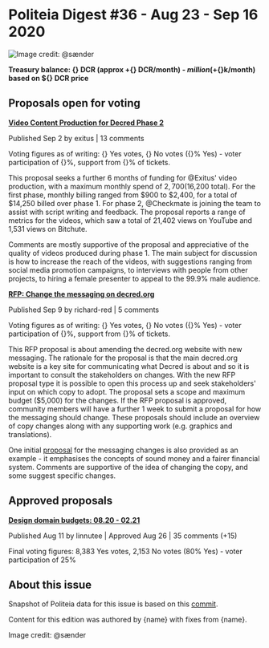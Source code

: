 # Politeia Digest #36 - Aug 23 - Sep 16 2020

![Image credit: @sænder](img/{path})

**Treasury balance: {} DCR (approx +{} DCR/month) - ${} million (+${}k/month) based on ${} DCR price**

## Proposals open for voting

**[Video Content Production for Decred Phase 2](https://proposals.decred.org/proposals/1e55a41)**

Published Sep 2 by exitus | 13 comments

Voting figures as of writing: {} Yes votes, {} No votes ({}% Yes) - voter participation of {}%, support from {}% of tickets.

This proposal seeks a further 6 months of funding for @Exitus' video production, with a maximum monthly spend of $2,700 ($16,200 total). For the first phase, monthly billing ranged from $900 to $2,400, for a total of $14,250 billed over phase 1. For phase 2, @Checkmate is joining the team to assist with script writing and feedback. The proposal reports a range of metrics for the videos, which saw a total of 21,402 views on YouTube and 1,531 views on Bitchute.

Comments are mostly supportive of the proposal and appreciative of the quality of videos produced during phase 1. The main subject for discussion is how to increase the reach of the videos, with suggestions ranging from social media promotion campaigns, to interviews with people from other projects, to hiring a female presenter to appeal to the 99.9% male audience.

**[RFP: Change the messaging on decred.org](https://proposals.decred.org/proposals/91becea)**

Published Sep 9 by richard-red | 5 comments

Voting figures as of writing: {} Yes votes, {} No votes ({}% Yes) - voter participation of {}%, support from {}% of tickets.

This RFP proposal is about amending the decred.org website with new messaging. The rationale for the proposal is that the main decred.org website is a key site for communicating what Decred is about and so it is important to consult the stakeholders on changes. With the new RFP proposal type it is possible to open this process up and seek stakeholders' input on which copy to adopt. The proposal sets a scope and maximum budget ($5,000) for the changes. If the RFP proposal is approved, community members will have a further 1 week to submit a proposal for how the messaging should change. These proposals should include an overview of copy changes along with any supporting work (e.g. graphics and translations).

One initial [proposal](https://gist.github.com/RichardRed0x/22c584e7fd9413c1a3f3284069998892) for the messaging changes is also provided as an example - it emphasises the concepts of sound money and a fairer financial system. Comments are supportive of the idea of changing the copy, and some suggest specific changes.

## Approved proposals

**[Design domain budgets: 08.20 - 02.21](https://proposals.decred.org/proposals/1dc1571)**

Published Aug 11 by linnutee | Approved Aug 26 | 35 comments (+15)

Final voting figures: 8,383 Yes votes, 2,153 No votes (80% Yes) - voter participation of 25%

## About this issue

Snapshot of Politeia data for this issue is based on this [commit]({link}).

Content for this edition was authored by {name} with fixes from {name}.

Image credit: @sænder
